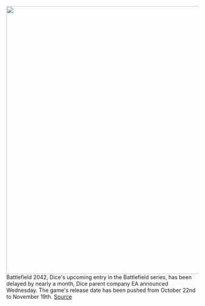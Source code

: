 <img src='https://cdn.vox-cdn.com/thumbor/67Qh1RVvxK_obuPxkMGQmyEf1Jk=/0x0:1117x818/1200x800/filters:focal(380x246:612x478)/cdn.vox-cdn.com/uploads/chorus_image/image/69864005/bf_2042_screenshot_the_world.jpg.adapt.crop16x9.818p.0.jpg' width='700px' /><br/>
Battlefield 2042, Dice's upcoming entry in the Battlefield series, has been delayed by nearly a month, Dice parent company EA announced Wednesday. The game's release date has been pushed from October 22nd to November 19th.
<a href='https://www.theverge.com/2021/9/15/22676330/battlefield-2042-release-date-delay'> Source <a/>